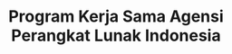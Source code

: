 ---
title : "Program Kerja Sama Agensi Perangkat Lunak Indonesia"
description: ""
layout: "id-agency-program"
ogimage: /images/general/og-image.png
---